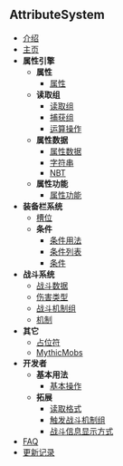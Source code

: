 ## AttributeSystem

- [介绍](README.md)
- [主页](Main.md)
- **属性引擎**
  - **属性**
    - [属性](属性/属性/Attribute.md)
  - **读取组**
    - [读取组](属性/读取组/ReadGroup.md)
    - [捕获组](属性/读取组/Matcher.md)
    - [运算操作](属性/读取组/Operation.md)
  - **属性数据**
    - [属性数据](属性/属性数据/AttributeData.md)
    - [字符串](属性/属性数据/StrData.md)
    - [NBT](属性/属性数据/NBTData.md)
  - **属性功能**
    - [属性功能](属性/属性功能/Realise.md)
- **装备栏系统**
  - [槽位](装备栏系统/Slot.md)
  - **条件**
    - [条件用法](装备栏系统/条件/ConditionUsage.md)
    - [条件列表](装备栏系统/条件/Conditions.md)
    - [条件](装备栏系统/条件/Condition.md)
- **战斗系统**
  - [战斗数据](战斗系统/FightData.md)
  - [伤害类型](战斗系统/DamageType.md)
  - [战斗机制组](战斗系统/Fight.md)
  - [机制](战斗系统/Mechanic.md)
- **其它**
  - [占位符](其它/PlaceHolder.md)
  - [MythicMobs](其它/MythicMobs.md)
- **开发者**
  - **基本用法**
    - [基本操作](开发/Basic.md)
  - **拓展**
    - [读取格式](开发/拓展/ReadPattern.md)
    - [触发战斗机制组](开发/拓展/Fight.md)
    - [战斗信息显示方式](开发/拓展/Message.md)
- [FAQ](FAQ.md)
- [更新记录](UPDATE.MD)
